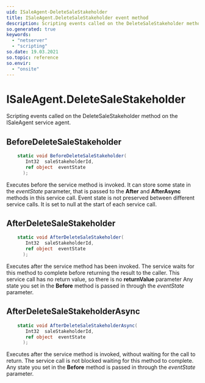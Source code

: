 ```yaml
---
uid: ISaleAgent-DeleteSaleStakeholder
title: ISaleAgent.DeleteSaleStakeholder event method
description: Scripting events called on the DeleteSaleStakeholder method on the ISaleAgent service agent.
so.generated: true
keywords:
  - "netserver"
  - "scripting"
so.date: 19.03.2021
so.topic: reference
so.envir:
  - "onsite"
---
```

# ISaleAgent.DeleteSaleStakeholder

Scripting events called on the <see cref='M:SuperOffice.CRM.Services.ISaleAgent.DeleteSaleStakeholder'>DeleteSaleStakeholder</see> method on the <see cref='ISaleAgent'>ISaleAgent</see>  service agent.

## BeforeDeleteSaleStakeholder
```cs
    static void BeforeDeleteSaleStakeholder(
       Int32  saleStakeholderId,
       ref object  eventState
      );
```
Executes before the service method is invoked.
It can store some state in the *eventState* parameter, that is passed to the **After** and **AfterAsync** methods in this service call.
Event state is not preserved between different service calls. It is set to null at the start of each service call.
## AfterDeleteSaleStakeholder
```cs
    static void AfterDeleteSaleStakeholder(
       Int32  saleStakeholderId,
       ref object  eventState
      );
```
Executes after the service method has been invoked. The service waits for this method to complete before returning the result to the caller.
This service call has no return value, so there is no **returnValue** parameter
Any state you set in the **Before** method is passed in through the *eventState* parameter.
## AfterDeleteSaleStakeholderAsync
```cs
    static void AfterDeleteSaleStakeholderAsync(
       Int32  saleStakeholderId,
       ref object  eventState
      );
```
Executes after the service method is invoked, without waiting for the call to return.
The service call is not blocked waiting for this method to complete.
Any state you set in the **Before** method is passed in through the *eventState* parameter.

